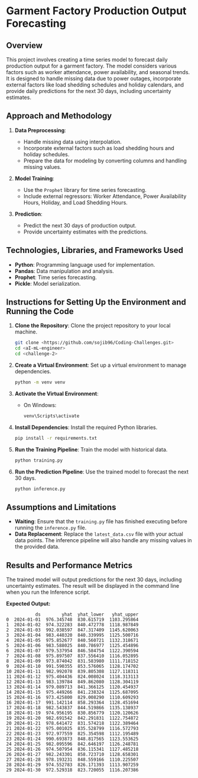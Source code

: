 # Garment Factory Production Output Forecasting

## Overview

This project involves creating a time series model to forecast daily production output for a garment factory. The model considers various factors such as worker attendance, power availability, and seasonal trends. It is designed to handle missing data due to power outages, incorporate external factors like load shedding schedules and holiday calendars, and provide daily predictions for the next 30 days, including uncertainty estimates.

## Approach and Methodology

1. **Data Preprocessing**:
   - Handle missing data using interpolation.
   - Incorporate external factors such as load shedding hours and holiday schedules.
   - Prepare the data for modeling by converting columns and handling missing values.

2. **Model Training**:
   - Use the `Prophet` library for time series forecasting.
   - Include external regressors: Worker Attendance, Power Availability Hours, Holiday, and Load Shedding Hours.

3. **Prediction**:
   - Predict the next 30 days of production output.
   - Provide uncertainty estimates with the predictions.

## Technologies, Libraries, and Frameworks Used

- **Python**: Programming language used for implementation.
- **Pandas**: Data manipulation and analysis.
- **Prophet**: Time series forecasting.
- **Pickle**: Model serialization.

## Instructions for Setting Up the Environment and Running the Code

1. **Clone the Repository**: Clone the project repository to your local machine.
    ```bash
    git clone <https://github.com/sojib96/Coding-Challenges.git>
    cd <aI-mL-engineer>
    cd <challenge-2>
    ```

2. **Create a Virtual Environment**: Set up a virtual environment to manage dependencies.
    ```bash
    python -m venv venv
    ```

3. **Activate the Virtual Environment**:
    - On Windows:
        ```bash
        venv\Scripts\activate
        ```

4. **Install Dependencies**: Install the required Python libraries.
    ```bash
    pip install -r requirements.txt
    ```

5. **Run the Training Pipeline**: Train the model with historical data.
    ```bash
    python training.py
    ```

6. **Run the Prediction Pipeline**: Use the trained model to forecast the next 30 days.
    ```bash
    python inference.py
    ```

## Assumptions and Limitations
- **Waiting**: Ensure that the `training.py` file has finished executing before running the `inference.py` file.
- **Data Replacement**: Replace the `latest_data.csv` file with your actual data points. The inference pipeline will also handle any missing values in the provided data.

## Results and Performance Metrics

The trained model will output predictions for the next 30 days, including uncertainty estimates. The result will be displayed in the command line when you run the Inference script.

**Expected Output:**

```plaintext
           ds        yhat  yhat_lower   yhat_upper
0  2024-01-01  976.345748  830.615719  1103.295864
1  2024-01-02  974.322283  840.472778  1118.987849
2  2024-01-03  992.038597  847.317409  1145.620063
3  2024-01-04  983.440320  840.339995  1125.500716
4  2024-01-05  975.852677  840.560721  1132.318671
5  2024-01-06  983.588025  840.786977  1125.454896
6  2024-01-07  979.537954  846.584754  1122.390594
7  2024-01-08  975.897507  837.556410  1116.052895
8  2024-01-09  973.874042  831.583980  1111.718152
9  2024-01-10  991.590355  853.576065  1128.174702
10 2024-01-11  982.992078  839.805308  1127.118311
11 2024-01-12  975.404436  824.008024  1118.313113
12 2024-01-13  983.139784  849.862080  1128.304119
13 2024-01-14  979.089713  841.366125  1120.454937
14 2024-01-15  975.449266  841.238324  1125.687095
15 2024-01-16  973.425800  829.008290  1110.609293
16 2024-01-17  991.142114  858.293364  1128.451694
17 2024-01-18  982.543837  844.519866  1135.138937
18 2024-01-19  974.956195  830.856779  1120.120626
19 2024-01-20  982.691542  842.291831  1122.754872
20 2024-01-21  978.641472  831.574218  1122.389464
21 2024-01-22  975.001025  835.528799  1116.572793
22 2024-01-23  972.977559  825.354598  1112.195489
23 2024-01-24  990.693873  848.817565  1123.553625
24 2024-01-25  982.095596  842.646197  1126.248781
25 2024-01-26  974.507954  836.115341  1127.485218
26 2024-01-27  982.243301  858.723710  1128.658301
27 2024-01-28  978.193231  848.559166  1110.225507
28 2024-01-29  974.552783  826.171393  1113.907259
29 2024-01-30  972.529318  823.720055  1116.207386
